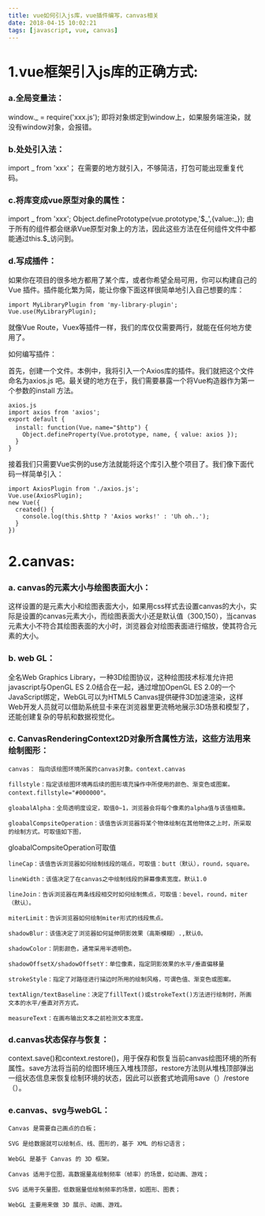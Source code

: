 ```yaml
---
title: vue如何引入js库，vue插件编写，canvas相关
date: 2018-04-15 10:02:21
tags: [javascript, vue, canvas]
---
```


# 1.vue框架引入js库的正确方式:

### a.全局变量法：

window._ = require('xxx.js');
即将对象绑定到window上，如果服务端渲染，就没有window对象，会报错。

<!--more-->

### b.处处引入法：

import _ from 'xxx'；
在需要的地方就引入，不够简洁，打包可能出现重复代码。

### c.将库变成vue原型对象的属性：

import _ from 'xxx';
Object.definePrototype(vue.prototype,'$_',{value:_});
由于所有的组件都会继承Vue原型对象上的方法，因此这些方法在任何组件文件中都能通过this.$_访问到。

### d.写成插件：

如果你在项目的很多地方都用了某个库，或者你希望全局可用，你可以构建自己的Vue 插件。插件能化繁为简，能让你像下面这样很简单地引入自己想要的库：

```
import MyLibraryPlugin from 'my-library-plugin';
Vue.use(MyLibraryPlugin);
```
就像Vue Route，Vuex等插件一样，我们的库仅仅需要两行，就能在任何地方使用了。

如何编写插件：

首先，创建一个文件。本例中，我将引入一个Axios库的插件。我们就把这个文件命名为axios.js 吧。最关键的地方在于，我们需要暴露一个将Vue构造器作为第一个参数的install 方法。

```
axios.js
import axios from 'axios';
export default {
  install: function(Vue，name="$http") {
    Object.defineProperty(Vue.prototype, name, { value: axios });
  }
}
```

接着我们只需要Vue实例的use方法就能将这个库引入整个项目了。我们像下面代码一样简单引入：

```
import AxiosPlugin from './axios.js';
Vue.use(AxiosPlugin);
new Vue({
  created() {
    console.log(this.$http ? 'Axios works!' : 'Uh oh..');
  }
})
```

# 2.canvas:

### a. canvas的元素大小与绘图表面大小：

这样设置的是元素大小和绘图表面大小，如果用css样式去设置canvas的大小，实际是设置的canvas元素大小，而绘图表面大小还是默认值（300,150），当canvas元素大小不符合其绘图表面的大小时，浏览器会对绘图表面进行缩放，使其符合元素的大小。

### b. web GL：

全名Web Graphics Library，一种3D绘图协议，这种绘图技术标准允许把javascript与OpenGL ES 2.0结合在一起，通过增加OpenGL ES 2.0的一个JavaScript绑定，WebGL可以为HTML5 Canvas提供硬件3D加速渲染，这样Web开发人员就可以借助系统显卡来在浏览器里更流畅地展示3D场景和模型了，还能创建复杂的导航和数据视觉化。

### c. CanvasRenderingContext2D对象所含属性方法，这些方法用来绘制图形：

    canvas： 指向该绘图环境所属的canvas对象。context.canvas

    fillstyle：指定该绘图环境再后续的图形填充操作中所使用的颜色、渐变色或图案。context.fillstyle="#000000"。

    gloabalAlpha：全局透明度设定，取值0~1，浏览器会将每个像素的alpha值与该值相乘。

    gloabalCompsiteOperation：该值告诉浏览器将某个物体绘制在其他物体之上时，所采取的绘制方式。可取值如下图，


gloabalCompsiteOperation可取值

    lineCap：该值告诉浏览器如何绘制线段的端点，可取值：butt（默认），round，square。

    lineWidth：该值决定了在canvas之中绘制线段的屏幕像素宽度。默认1.0

    lineJoin：告诉浏览器在两条线段相交时如何绘制焦点，可取值：bevel，round，miter（默认）。

    miterLimit：告诉浏览器如何绘制miter形式的线段焦点。

    shadowBlur：该值决定了浏览器如何延伸阴影效果（高斯模糊）.,默认0。

    shadowColor：阴影颜色，通常采用半透明色。

    shadowOffsetX/shadowOffsetY：单位像素，指定阴影效果的水平/垂直偏移量

    strokeStyle：指定了对路径进行描边时所用的绘制风格，可谓色值、渐变色或图案。

    textAlign/textBaseline：决定了fillText()或strokeText()方法进行绘制时，所画文本的水平/垂直对齐方式。 

    measureText：在画布输出文本之前检测文本宽度。

### d.canvas状态保存与恢复：

context.save()和context.restore()，用于保存和恢复当前canvas绘图环境的所有属性。save方法将当前的绘图环境压入堆栈顶部，restore方法则从堆栈顶部弹出一组状态信息来恢复绘制环境的状态，因此可以嵌套式地调用save（）/restore（）。

### e.canvas、svg与webGL：

    Canvas 是需要自己画点的白板； 

    SVG 是给数据就可以绘制点、线、图形的，基于 XML 的标记语言； 

    WebGL 是基于 Canvas 的 3D 框架。 

    Canvas 适用于位图，高数据量高绘制频率（帧率）的场景，如动画、游戏； 

    SVG 适用于矢量图，低数据量低绘制频率的场景，如图形、图表； 

    WebGL 主要用来做 3D 展示、动画、游戏。